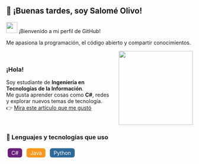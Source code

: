 <h2>👋 ¡Buenas tardes, soy Salomé Olivo!</h2>
<img src="https://media.giphy.com/media/hvRJCLFzcasrR4ia7z/giphy.gif" width="30"> ¡Bienvenido a mi perfil de GitHub!

Me apasiona la programación, el código abierto y compartir conocimientos.

<div style="display: flex; align-items: center; justify-content: space-between;">
  <div style="flex: 1; padding-right: 20px;">

### ¡Hola!  
Soy estudiante de **Ingeniería en Tecnologías de la Información**.  
Me gusta aprender cosas como **C#**, redes y explorar nuevos temas de tecnología.  
👉 [Mira este artículo que me gustó](https://medium.com/data-science/exploring-data-analysis-via-natural-language-approach-1-224965d1fb16)

  </div>
  <div>
    <img src="https://user-images.githubusercontent.com/113302094/211284885-f4291eef-88a6-48cb-a06e-28c3481a75b0.gif" width="200">
  </div>
</div>

### 🧠 Lenguajes y tecnologías que uso

<span style="display:inline-block;background-color:#68217A;color:white;border-radius:6px;padding:4px 10px;margin:4px">C#</span>
<span style="display:inline-block;background-color:#f89820;color:white;border-radius:6px;padding:4px 10px;margin:4px">Java</span>
<span style="display:inline-block;background-color:#306998;color:white;border-radius:6px;padding:4px 10px;margin:4px">Python</span>

